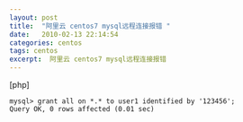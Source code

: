 ```yaml
---
layout: post
title:  "阿里云 centos7 mysql远程连接报错 "
date:   2010-02-13 22:14:54
categories: centos
tags: centos
excerpt:  阿里云 centos7 mysql远程连接报错 
---
```


[php] 

    mysql> grant all on *.* to user1 identified by '123456';  
    Query OK, 0 rows affected (0.01 sec)  
